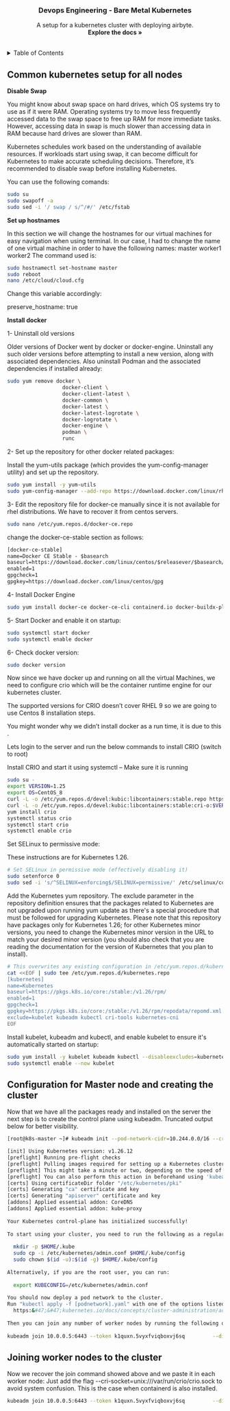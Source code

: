 
<div align="center">
  <h3 align="center">Devops Engineering - Bare Metal Kubernetes</h3>

  <p align="center">
    A setup for a kubernetes cluster with deploying airbyte.
    <br />
    <strong>Explore the docs »</strong>
    <br />
    <br />
    
  </p>
</div>


<details id="#contents">
  <summary>Table of Contents</summary>
  <ol>
   <ul>
        <li><a href="#prerequisites">Common kubernetes setup for all nodes</a></li>
        <li><a href="#installation">Configuration for Master node and creating the cluster</a></li>
        <li><a href="#prerequisites">Joining worker nodes to the cluster</a></li>
        <li><a href="#installation">Configuring helm</a></li>
        <li><a href="#installation">Deploying Airbyte</a></li>
   </ul>
  </ol>
</details>

<h2>Common kubernetes setup for all nodes</h2>
<strong>Disable Swap</strong>

You might know about swap space on hard drives, which OS systems try to use as if it were RAM. Operating systems try to move less frequently accessed data to the swap space to free up RAM for more immediate tasks. However, accessing data in swap is much slower than accessing data in RAM because hard drives are slower than RAM.

Kubernetes schedules work based on the understanding of available resources. If workloads start using swap, it can become difficult for Kubernetes to make accurate scheduling decisions. Therefore, it’s recommended to disable swap before installing Kubernetes.

You can use the following comands: 

```sh
sudo su
sudo swapoff -a
sudo sed -i '/ swap / s/^/#/' /etc/fstab
```

<strong>Set up hostnames</strong>

In this section we will change the hostnames for our virtual machines for easy navigation when using terminal.
In our case, I had to change the name of one virtual machine in order to have the following names: 
master
worker1
worker2
The command used is: 


```sh
sudo hostnamectl set-hostname master
sudo reboot
nano /etc/cloud/cloud.cfg

```
Change this variable accordingly:

preserve_hostname: true

<strong>Install docker</strong>


1- Uninstall old versions

Older versions of Docker went by docker or docker-engine. Uninstall any such older versions before attempting to install a new version, along with associated dependencies. Also uninstall Podman and the associated dependencies if installed already:

```sh
sudo yum remove docker \
                  docker-client \
                  docker-client-latest \
                  docker-common \
                  docker-latest \
                  docker-latest-logrotate \
                  docker-logrotate \
                  docker-engine \
                  podman \
                  runc
```

2- Set up the repository for other docker related packages:

Install the yum-utils package (which provides the yum-config-manager utility) and set up the repository.

```sh
sudo yum install -y yum-utils
sudo yum-config-manager --add-repo https://download.docker.com/linux/rhel/docker-ce.repo
```

3- Edit the repository file for docker-ce manually since it is not available for rhel distributions. We have to recover it from centos servers.

```sh
sudo nano /etc/yum.repos.d/docker-ce.repo
```

change the docker-ce-stable section as follows:

```txt
[docker-ce-stable]
name=Docker CE Stable - $basearch
baseurl=https://download.docker.com/linux/centos/$releasever/$basearch/stable
enabled=1
gpgcheck=1
gpgkey=https://download.docker.com/linux/centos/gpg
```


4- Install Docker Engine
```sh
sudo yum install docker-ce docker-ce-cli containerd.io docker-buildx-plugin docker-compose-plugin

```
5- Start Docker and enable it on startup:

```sh
sudo systemctl start docker
sudo systemctl enable docker
```

6- Check docker version:
```sh
sudo docker version
```
Now since we have docker up and running on all the virtual Machines, we need to configure crio which will be the container runtime engine for our kubernetes cluster. 

The supported versions for CRIO doesn’t cover RHEL 9 so we are going to use Centos 8 installation steps.

You might wonder why we didn’t install docker as a run time, it is due to this .

Lets login to the server and run the below commands to install CRIO (switch to root)

Install CRIO and start it using systemctl – Make sure it is running
```sh
sudo su -
export VERSION=1.25
export OS=CentOS_8
curl -L -o /etc/yum.repos.d/devel:kubic:libcontainers:stable.repo https://download.opensuse.org/repositories/devel:/kubic:/libcontainers:/stable/$OS/devel:kubic:libcontainers:stable.repo
curl -L -o /etc/yum.repos.d/devel:kubic:libcontainers:stable:cri-o:$VERSION.repo https://download.opensuse.org/repositories/devel:kubic:libcontainers:stable:cri-o:$VERSION/$OS/devel:kubic:libcontainers:stable:cri-o:$VERSION.repo
yum install crio
systemctl status crio
systemctl start crio
systemctl enable crio

```
Set SELinux to permissive mode:

These instructions are for Kubernetes 1.26.

```sh
# Set SELinux in permissive mode (effectively disabling it)
sudo setenforce 0
sudo sed -i 's/^SELINUX=enforcing$/SELINUX=permissive/' /etc/selinux/config
```
Add the Kubernetes yum repository. The exclude parameter in the repository definition ensures that the packages related to Kubernetes are not upgraded upon running yum update as there's a special procedure that must be followed for upgrading Kubernetes. Please note that this repository have packages only for Kubernetes 1.26; for other Kubernetes minor versions, you need to change the Kubernetes minor version in the URL to match your desired minor version (you should also check that you are reading the documentation for the version of Kubernetes that you plan to install).

```sh
# This overwrites any existing configuration in /etc/yum.repos.d/kubernetes.repo
cat <<EOF | sudo tee /etc/yum.repos.d/kubernetes.repo
[kubernetes]
name=Kubernetes
baseurl=https://pkgs.k8s.io/core:/stable:/v1.26/rpm/
enabled=1
gpgcheck=1
gpgkey=https://pkgs.k8s.io/core:/stable:/v1.26/rpm/repodata/repomd.xml.key
exclude=kubelet kubeadm kubectl cri-tools kubernetes-cni
EOF
```
Install kubelet, kubeadm and kubectl, and enable kubelet to ensure it's automatically started on startup:

```sh
sudo yum install -y kubelet kubeadm kubectl --disableexcludes=kubernetes
sudo systemctl enable --now kubelet
```

<h2>Configuration for Master node and creating the cluster</h2>

Now that we have all the packages ready and installed on the server the next step is to create the control plane using kubeadm. Truncated output below for better visibility.

```sh
[root@k8s-master ~]# kubeadm init --pod-network-cidr=10.244.0.0/16 --cri-socket=unix:///var/run/crio/crio.sock

[init] Using Kubernetes version: v1.26.12
[preflight] Running pre-flight checks
[preflight] Pulling images required for setting up a Kubernetes cluster
[preflight] This might take a minute or two, depending on the speed of your internet connection
[preflight] You can also perform this action in beforehand using 'kubeadm config images pull'
[certs] Using certificateDir folder "/etc/kubernetes/pki"
[certs] Generating "ca" certificate and key
[certs] Generating "apiserver" certificate and key
[addons] Applied essential addon: CoreDNS
[addons] Applied essential addon: kube-proxy
 
Your Kubernetes control-plane has initialized successfully!
 
To start using your cluster, you need to run the following as a regular user:
 
  mkdir -p $HOME/.kube
  sudo cp -i /etc/kubernetes/admin.conf $HOME/.kube/config
  sudo chown $(id -u):$(id -g) $HOME/.kube/config
 
Alternatively, if you are the root user, you can run:
 
  export KUBECONFIG=/etc/kubernetes/admin.conf
 
You should now deploy a pod network to the cluster.
Run "kubectl apply -f [podnetwork].yaml" with one of the options listed at:
  https:&#47;&#47;kubernetes.io/docs/concepts/cluster-administration/addons/
 
Then you can join any number of worker nodes by running the following on each as root:
 
kubeadm join 10.0.0.5:6443 --token k1quxn.5vyxfviqboxvj6sq         --discovery-token-ca-cert-hash sha256:cd07b49f3d7376a1f1a4ef24dd6f87550a4b7763be2f98325759dc762ac70ce3 
```

<h2>Joining worker nodes to the cluster</h2>

Now we recover the join command showed above and we paste it in each worker node: 
Just add the flag --cri-socket=unix:///var/run/crio/crio.sock to avoid system confusion. This is the case when containerd is also installed.

```sh
kubeadm join 10.0.0.5:6443 --token k1quxn.5vyxfviqboxvj6sq         --discovery-token-ca-cert-hash sha256:cd07b49f3d7376a1f1a4ef24dd6f87550a4b7763be2f98325759dc762ac70ce3 --cri-socket=unix:///var/run/crio/crio.sock

```
